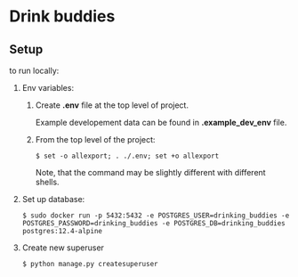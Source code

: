# Drink buddies

## Setup
to run locally:
1. Env variables:
    1. Create **.env** file at the top level of project.

        Example developement data can be found in **.example_dev_env** file.
    2. From the top level of the project:
        ```shell
        $ set -o allexport; . ./.env; set +o allexport
        ```
       Note, that the command may be slightly different with different shells.

2. Set up database:
    ```shell
    $ sudo docker run -p 5432:5432 -e POSTGRES_USER=drinking_buddies -e POSTGRES_PASSWORD=drinking_buddies -e POSTGRES_DB=drinking_buddies postgres:12.4-alpine
    ```

3. Create new superuser
    ```shell
    $ python manage.py createsuperuser
    ```
